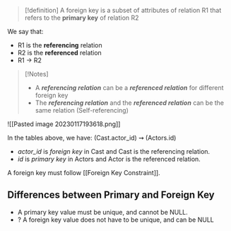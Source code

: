 >[!definition]
> A foreign key is a subset of attributes of relation R1 that refers to the **primary key** of relation R2

We say that:
- R1 is the **referencing** relation
- R2 is the **referenced** relation
- R1 -> R2

>[!Notes]
>-   A **_referencing relation_** can be a **_referenced relation_** for different foreign key  
>- The **_referencing relation_** and the **_referenced relation_** can be the same relation (Self-referencing)


![[Pasted image 20230117193618.png]]

In the tables above, we have: (Cast.actor_id) ⇝ (Actors.id) 
- *actor_id* is *foreign key* in Cast and Cast is the referencing relation.
- *id* is *primary key* in Actors and Actor is the referenced relation.

A foreign key must follow [[Foreign Key Constraint]].

## Differences between Primary and Foreign Key

- A primary key value must be unique, and cannot be NULL.
- ? A foreign key value does not have to be unique, and can be NULL